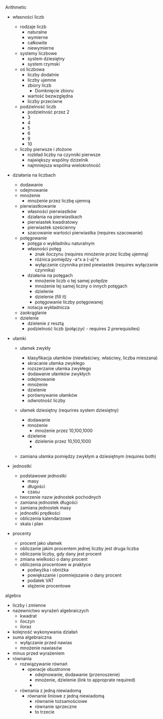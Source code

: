 

Arithmetic

- własności liczb
	- rodzaje liczb
		- naturalne
		- wymierne
		- całkowite
		- niewymierne
	- systemy liczbowe
		- system dziesiętny
		- system rzymski
	- oś liczbowa
		- liczby dodatnie
		- liczby ujemne
		- zbiory liczb
			- Domknięcie zbioru
		- wartość bezwzględna
		- liczby przeciwne
	- podzielność liczb
		- podzielność przez 2
		- 3
		- 4
		- 5
		- 6
		- 9
		- 10
	- liczby pierwsze i złożone
		- rozkład liczby na czynniki pierwsze
		- największy wspólny dzizelnik
		- najmniejsza wspólna wielokrotność
- działania na liczbach
	- dodawanie
	- odejmowanie
	- mnożenie
		- mnożenie przez liczbę ujemną
	- pierwiastkowanie
		- własności pierwiastków
		- działania na pierwiastkach
		- pierwiastek kwadratowy
		- pierwiastek sześcienny
		- szacowanie wartości pierwiastka (requires szacowanie)
	- potęgowanie
		- potęga o wykładniku naturalnym
		- własności potęg
			- znak iloczynu (requires mnożenie przez liczbę ujemną)
			- różnica pomiędzy -a^x a (-a)^x 
			- wyłączanie czynnika przed piewiastek (requires wyłączanie czynnika)
		- działania na potęgach
			- mnożenie liczb o tej samej potędze
			- mnożenie tej samej liczny o innych potęgach
			- dzielenie 
			- dzielenie (fill it)
			- potęgowanie liczby potęgowanej
		- notacja wykładnicza
	- zaokrąglanie 
	- dzielenie 
		- dzielenie z resztą 
		- podzielność liczb (połączyć - requires 2 prerequisites)
- ułamki
	- ułamek zwykły
		- klasyfikacja ułamków (niewłaściwy, właściwy, liczba mieszana)
		- skracanie ułamka zwykłego
		- rozszerzanie ułamka zwykłego
		- dodawanie ułamków zwykłych
		- odejmowanie
		- mnożenie
		- dzielenie
		- porównywanie ułamków
		- odwrotność liczby
	- ułamek dziesiętny (requrires system dziesiętny)
		- dodawanie
		- mnożenie 
			- mnożenie przez 10,100,1000
		- dzielenie
			- dzielenie przez 10,100,1000
			- 

	- zamiana ułamka pomiędzy zwykłym a dziesiętnym (requires both)

- jednostki
	- podstawowe jednostki
		- masy
		- długości
		- czasu
	- tworzenie nazw jednostek pochodnych
	- zamiana jednostek długości
	- zamiana jednostek masy
	- jednostki prędkości
	- obliczenia kalendarzowe
	- skala i plan

- procenty
	- procent jako ułamek
	- obliczanie jakim procentem jednej liczby jest druga liczba
	- obliczanie liczby, gdy dany jest procent
	- zmiana wielkości o dany procent
	- obliczenia procentowe w praktyce
		- podwyżka i obniżka
		- powiększanie i pomniejszanie o dany procent
		- podatek VAT
		- stężenie procentowe



algebra
- liczby i zmienne
- nazewnictwo wyrażeń algebraiczych
	- kwadrat
	- iloczyn
	- iloraz
-  kolejność wykonywania działań
- suma algebraiczna
	- wyłączanie przed nawias
	- mnożenie nawiasów 
- minus przed wyrażeniem
- równania
	- rozwiązywanie równań
		- operacje obustronne
			- odejmowanie, dodawanie (przenoszenie)
			- mnożenie, dzielenie (link to approprate required)
			- 
	- równania z jedną niewiadomą
		- równanie liniowe z jedną niewiadomą
			- równanie tożsamościowe
			- równanie sprzeczne
			- to trzecie
	
